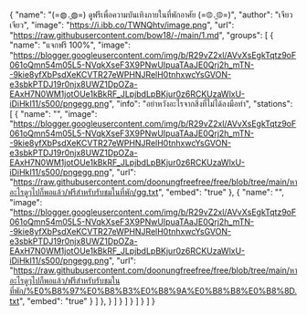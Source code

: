 {
	"name": "(=◍․̫◍=) ดูฟรีเพื่อความบันเทิงภายในที่พักอาศัย (=◍․̫◍=)",
	"author": "เจียว เจียว",
	"image": "https://i.ibb.co/TWNQhtv/image.png",
	"url": "https://raw.githubusercontent.com/bow18/-/main/1.md",
	"groups": [
    {
        "name": "แจกฟรี 100%",
        "image": "https://blogger.googleusercontent.com/img/b/R29vZ2xl/AVvXsEgkTqtz9oF061oQmn54m05L5-NVqkXseF3X9PNwUIpuaTAaJE0Qrj2h_mTN--9kie8yfXbPsdXeKCVTR27eWPHNJRelH0tnhxwcYsGVON-e3sbkPTDJ19r0njx8UWZ1DpOZa-EAxH7N0WM1jotOUe1kBkRF_JLpjbdLpBKjur0z6RCKUzaWlxU-iDiHkI11/s500/pngegg.png",
        "info": "อย่าหวังอะไรจากสิ่งที่ไม่ได้ลงมือทำ",
		"stations": [
	{
		"name": "",
		"image": "https://blogger.googleusercontent.com/img/b/R29vZ2xl/AVvXsEgkTqtz9oF061oQmn54m05L5-NVqkXseF3X9PNwUIpuaTAaJE0Qrj2h_mTN--9kie8yfXbPsdXeKCVTR27eWPHNJRelH0tnhxwcYsGVON-e3sbkPTDJ19r0njx8UWZ1DpOZa-EAxH7N0WM1jotOUe1kBkRF_JLpjbdLpBKjur0z6RCKUzaWlxU-iDiHkI11/s500/pngegg.png",
		"url": "https://raw.githubusercontent.com/doonungfreefree/free/blob/tree/main/หาอะไรดูๆไปก็พอแล้ว/ฟรีสำหรับรับชมในที่พัก/gg.txt",
		"embed": "true"
	},
	{
		"name": "",
		"image": "https://blogger.googleusercontent.com/img/b/R29vZ2xl/AVvXsEgkTqtz9oF061oQmn54m05L5-NVqkXseF3X9PNwUIpuaTAaJE0Qrj2h_mTN--9kie8yfXbPsdXeKCVTR27eWPHNJRelH0tnhxwcYsGVON-e3sbkPTDJ19r0njx8UWZ1DpOZa-EAxH7N0WM1jotOUe1kBkRF_JLpjbdLpBKjur0z6RCKUzaWlxU-iDiHkI11/s500/pngegg.png",
		"url": "https://raw.githubusercontent.com/doonungfreefree/free/blob/tree/main/หาอะไรดูๆไปก็พอแล้ว/ฟรีสำหรับรับชมในที่พัก/%E0%B8%97%E0%B8%B3%E0%B8%9A%E0%B8%B8%E0%B8%8D.txt",
		"embed": "true"
	}
	]
	},
 }
    ]
}
		  ]
		}
	  ]
	}
  ]
}
